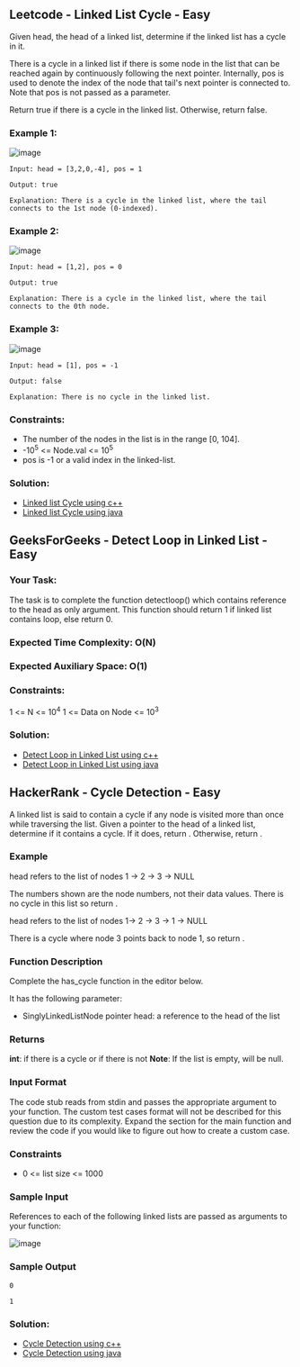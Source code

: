 ## Leetcode - Linked List Cycle - Easy

Given head, the head of a linked list, determine if the linked list has a cycle in it.

There is a cycle in a linked list if there is some node in the list that can be reached again by continuously following the next pointer. Internally, pos is used to denote the index of the node that tail's next pointer is connected to. Note that pos is not passed as a parameter.

Return true if there is a cycle in the linked list. Otherwise, return false.
 
### Example 1:

![image](https://user-images.githubusercontent.com/60919132/124374434-c27d0b00-dcb8-11eb-9b45-85ac865622c7.png)

`Input: head = [3,2,0,-4], pos = 1`

`Output: true`

`Explanation: There is a cycle in the linked list, where the tail connects to the 1st node (0-indexed).`

### Example 2:

![image](https://user-images.githubusercontent.com/60919132/124374640-babe6600-dcba-11eb-8db7-377a03d12cb1.png)


`Input: head = [1,2], pos = 0`

`Output: true`

`Explanation: There is a cycle in the linked list, where the tail connects to the 0th node.`

### Example 3:

![image](https://user-images.githubusercontent.com/60919132/124374644-c6aa2800-dcba-11eb-8dd2-9f35d9c674b9.png)


`Input: head = [1], pos = -1`

`Output: false`

`Explanation: There is no cycle in the linked list.`
 

### Constraints:

- The number of the nodes in the list is in the range [0, 104].
- -10<sup>5</sup> <= Node.val <= 10<sup>5</sup>
- pos is -1 or a valid index in the linked-list.
 
### Solution:

- [Linked list Cycle using c++](https://github.com/Ajay2521/Competitive-Programming/blob/main/Linked%20List/Detect%20loop%20or%20cycle%20in%20Linked%20List/Linked%20List%20Cycle.cpp) 
- [Linked list Cycle using java](https://github.com/Ajay2521/Competitive-Programming/blob/main/Linked%20List/Detect%20loop%20or%20cycle%20in%20Linked%20List/Linked%20List%20Cycle.java) 

## GeeksForGeeks - Detect Loop in Linked List - Easy

### Your Task:
The task is to complete the function detectloop() which contains reference to the head as only argument. This function should return 1 if linked list contains loop, else return 0.

### Expected Time Complexity: O(N)
### Expected Auxiliary Space: O(1)

### Constraints:
1 <= N <= 10<sup>4</sup>
1 <= Data on Node <= 10<sup>3</sup>

### Solution:

- [Detect Loop in Linked List using c++](https://github.com/Ajay2521/Competitive-Programming/blob/main/Linked%20List/Detect%20loop%20or%20cycle%20in%20Linked%20List/Detect%20Loop%20in%20Linked%20List.cpp) 
- [Detect Loop in Linked List using java](https://github.com/Ajay2521/Competitive-Programming/blob/main/Linked%20List/Detect%20loop%20or%20cycle%20in%20Linked%20List/Detect%20Loop%20in%20Linked%20List.java) 

## HackerRank - Cycle Detection - Easy

A linked list is said to contain a cycle if any node is visited more than once while traversing the list. Given a pointer to the head of a linked list, determine if it contains a cycle. If it does, return . Otherwise, return .

### Example

head refers to the list of nodes 1 -> 2 -> 3 -> NULL 

The numbers shown are the node numbers, not their data values. There is no cycle in this list so return .

head refers to the list of nodes 1-> 2 ->  3 -> 1 -> NULL 

There is a cycle where node 3 points back to node 1, so return .

### Function Description

Complete the has_cycle function in the editor below.

It has the following parameter:

- SinglyLinkedListNode pointer head: a reference to the head of the list

### Returns

**int**:  if there is a cycle or  if there is not
**Note**: If the list is empty,  will be null.

### Input Format

The code stub reads from stdin and passes the appropriate argument to your function. The custom test cases format will not be described for this question due to its complexity. Expand the section for the main function and review the code if you would like to figure out how to create a custom case.

### Constraints
- 0 <= list size <= 1000

### Sample Input

References to each of the following linked lists are passed as arguments to your function:

![image](https://user-images.githubusercontent.com/60919132/124374797-d5dda580-dcbb-11eb-938b-1e00797ae6f6.png)

### Sample Output

`0`

`1`

### Solution:

- [Cycle Detection using c++](https://github.com/Ajay2521/Competitive-Programming/blob/main/Linked%20List/Detect%20loop%20or%20cycle%20in%20Linked%20List/Cycle%20Detection.cpp) 
- [Cycle Detection using java](https://github.com/Ajay2521/Competitive-Programming/blob/main/Linked%20List/Detect%20loop%20or%20cycle%20in%20Linked%20List/Cycle%20Detection.java) 

